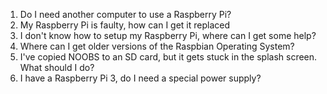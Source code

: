 
1. Do I need another computer to use a Raspberry Pi?
1. My Raspberry Pi is faulty, how can I get it replaced
1. I don't know how to setup my Raspberry Pi, where can I get some help?
1. Where can I get older versions of the Raspbian Operating System?
1. I've copied NOOBS to an SD card, but it gets stuck in the splash screen. What should I do?
1. I have a Raspberry Pi 3, do I need a special power supply?



